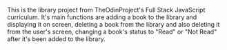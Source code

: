 This is the library project from TheOdinProject's Full Stack JavaScript curriculum. It's main functions are adding a book to the library and displaying it on screen, deleting a book from the library and also deleting it from the user's screen, changing a book's status to "Read" or "Not Read" after it's been added to the library.
